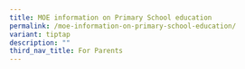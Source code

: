 ```yaml
---
title: MOE information on Primary School education
permalink: /moe-information-on-primary-school-education/
variant: tiptap
description: ""
third_nav_title: For Parents
---
```

